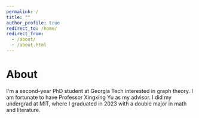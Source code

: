 ```yaml
---
permalink: /
title: ""
author_profile: true
redirect_to: /home/
redirect_from: 
  - /about/
  - /about.html
---
```


About
======
I'm a second-year PhD student at Georgia Tech interested in graph theory. I am fortunate to have Professor Xingxing Yu as my advisor. I did my undergrad at MIT, where I graduated in 2023 with a double major in math and literature.

